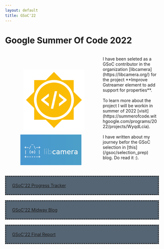 ```yaml
---
layout: default
title: GSoC'22
---
```


# Google Summer Of Code 2022
<!-- <img src="/assets/Gsoc_icon.png" alt="gsoc_icon" width="200"/> -->

<div class="row" style="float: left; padding: 50px">
  <div >
    <img src="/assets/Gsoc_icon.png" alt="gsoc_icon" width="200" style="padding: 10px"/>
  </div>
  <div>
    <img src="/assets/libcamera.png" alt="libcamera" width="200"/>
  </div>
</div>
<br>
I have been seleted as a GSoC contributor in the organization [libcamera](https://libcamera.org/) for the project **Improve Gstreamer element to add support for properties**.
<br>
<br>
To learn more about the project I will be workin in summer of 2022 [visit](https://summerofcode.withgoogle.com/programs/2022/projects/WyqdLcia).
<br>
<br>
I have written about my journey befor the GSoC selection in [this](/gsoc/selection_prep) blog. Do read it :).
<br>
<br>
<br>
<br>
<div style="background-color:#566573;padding:20px;border-style: dotted">
	<a href="/gsoc/home"> GSoC'22 Progress Tracker </a>
</div>
<br>
<div style="background-color:#566573;padding:20px;border-style: dotted">
	<a href="/midway_blog/home">GSoC'22 Midway Blog</a>
</div>
<br>
<div style="background-color:#566573;padding:20px;border-style: dotted">
	<a href="/final_report/home">GSoC'22 Final Report</a>
</div>
<br>

